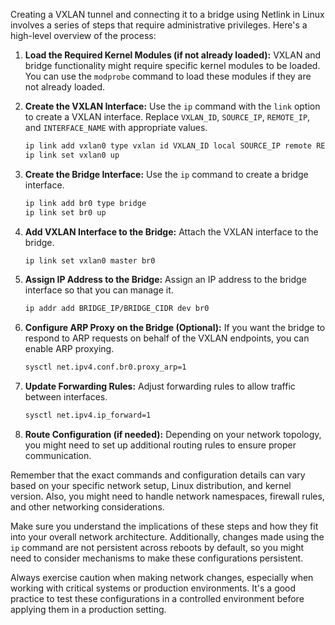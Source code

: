 Creating a VXLAN tunnel and connecting it to a bridge using Netlink in Linux involves a series of steps that require administrative privileges. Here's a high-level overview of the process:

1. **Load the Required Kernel Modules (if not already loaded):**
   VXLAN and bridge functionality might require specific kernel modules to be loaded. You can use the `modprobe` command to load these modules if they are not already loaded.

2. **Create the VXLAN Interface:**
   Use the `ip` command with the `link` option to create a VXLAN interface. Replace `VXLAN_ID`, `SOURCE_IP`, `REMOTE_IP`, and `INTERFACE_NAME` with appropriate values.

   ```bash
   ip link add vxlan0 type vxlan id VXLAN_ID local SOURCE_IP remote REMOTE_IP dev INTERFACE_NAME
   ip link set vxlan0 up
   ```

3. **Create the Bridge Interface:**
   Use the `ip` command to create a bridge interface.

   ```bash
   ip link add br0 type bridge
   ip link set br0 up
   ```

4. **Add VXLAN Interface to the Bridge:**
   Attach the VXLAN interface to the bridge.

   ```bash
   ip link set vxlan0 master br0
   ```

5. **Assign IP Address to the Bridge:**
   Assign an IP address to the bridge interface so that you can manage it.

   ```bash
   ip addr add BRIDGE_IP/BRIDGE_CIDR dev br0
   ```

6. **Configure ARP Proxy on the Bridge (Optional):**
   If you want the bridge to respond to ARP requests on behalf of the VXLAN endpoints, you can enable ARP proxying.

   ```bash
   sysctl net.ipv4.conf.br0.proxy_arp=1
   ```

7. **Update Forwarding Rules:**
   Adjust forwarding rules to allow traffic between interfaces.

   ```bash
   sysctl net.ipv4.ip_forward=1
   ```

8. **Route Configuration (if needed):**
   Depending on your network topology, you might need to set up additional routing rules to ensure proper communication.

Remember that the exact commands and configuration details can vary based on your specific network setup, Linux distribution, and kernel version. Also, you might need to handle network namespaces, firewall rules, and other networking considerations.

Make sure you understand the implications of these steps and how they fit into your overall network architecture. Additionally, changes made using the `ip` command are not persistent across reboots by default, so you might need to consider mechanisms to make these configurations persistent.

Always exercise caution when making network changes, especially when working with critical systems or production environments. It's a good practice to test these configurations in a controlled environment before applying them in a production setting.